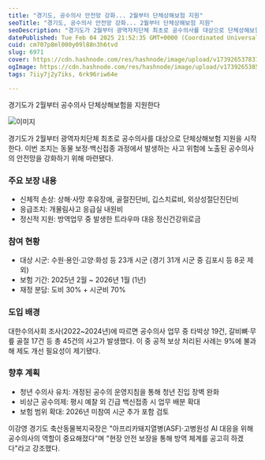 ```yaml
---
title: "경기도, 공수의사 안전망 강화... 2월부터 단체상해보험 지원"
seoTitle: "경기도, 공수의사 안전망 강화... 2월부터 단체상해보험 지원"
seoDescription: "경기도가 2월부터 광역자치단체 최초로 공수의사를 대상으로 단체상해보험 지원을 시작한다. 이번 조치는 동물 보정·백신접종 과정에서 발생하는 사고 위험에 노출된 공수의사의 안전망을 강화하기 위해 마련됐다."
datePublished: Tue Feb 04 2025 21:52:35 GMT+0000 (Coordinated Universal Time)
cuid: cm707p8ml000y09l88n3h6tvd
slug: 6971
cover: https://cdn.hashnode.com/res/hashnode/image/upload/v1739265378375/01384301-601f-4e21-9d57-4a6b6902ae56.webp
ogImage: https://cdn.hashnode.com/res/hashnode/image/upload/v1739265385551/cf326604-fc1a-4ed1-817e-1ae61b78c9a6.webp
tags: 7iiy7j2y7iks, 6rk96riw64e

---
```



경기도가 2월부터 공수의사 단체상해보험을 지원한다

![이미지](https://cdn.hashnode.com/res/hashnode/image/upload/v1739262019689/8b6f2de5-4783-4d77-8fe6-0fbf2c178d00.jpeg)

경기도가 2월부터 광역자치단체 최초로 공수의사를 대상으로 단체상해보험 지원을 시작한다. 이번 조치는 동물 보정·백신접종 과정에서 발생하는 사고 위험에 노출된 공수의사의 안전망을 강화하기 위해 마련됐다.

### 주요 보장 내용

- 신체적 손상: 상해·사망 후유장애, 골절진단비, 깁스치료비, 외상성절단진단비
- 응급조치: 개물림사고 응급실 내원비
- 정신적 지원: 방역업무 중 발생한 트라우마 대응 정신건강위로금

### 참여 현황

- 대상 시군: 수원·용인·고양·화성 등 23개 시군 (경기 31개 시군 중 김포시 등 8곳 제외)
- 보험 기간: 2025년 2월 ~ 2026년 1월 (1년)
- 재정 분담: 도비 30% + 시군비 70%

### 도입 배경

대한수의사회 조사(2022~2024년)에 따르면 공수의사 업무 중 타박상 19건, 갈비뼈·무릎 골절 17건 등 총 45건의 사고가 발생했다. 이 중 공적 보상 처리된 사례는 9%에 불과해 제도 개선 필요성이 제기됐다.

### 향후 계획

- 청년 수의사 유치: 개정된 공수의 운영지침을 통해 청년 진입 장벽 완화
- 비상근 공수의제: 평시 예찰 외 긴급 백신접종 시 업무 배분 확대
- 보험 범위 확대: 2026년 미참여 시군 추가 포함 검토

이강영 경기도 축산동물복지국장은 "아프리카돼지열병(ASF)·고병원성 AI 대응을 위해 공수의사의 역할이 중요해졌다"며 "현장 안전 보장을 통해 방역 체계를 공고히 하겠다"라고 강조했다.